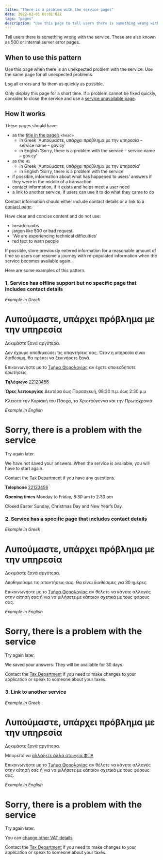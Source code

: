 ```yaml
---
title: "There is a problem with the service pages"
date: 2022-02-01 00:01:02Z
tags: "pages"
description: "Use this page to tell users there is something wrong with the service."
---
```

Tell users there is something wrong with the service. These are also known as 500 or internal server error pages. 

## When to use this pattern
Use this page when there is an unexpected problem with the service. Use the same page for all unexpected problems.

Log all errors and fix them as quickly as possible.

Only display this page for a short time. If a problem cannot be fixed quickly, consider to close the service and use a [service unavailable page](../service-unavailable-pages/).

## How it works
These pages should have:
- as the [title in the page’s](../../getting-started/page-template/#title%2C-description) `<head>` 
    - in Greek ‘Λυπούμαστε, υπάρχει πρόβλημα με την υπηρεσία – service name – gov.cy’
    - in English ‘Sorry, there is a problem with the service – service name – gov.cy’
- as the `H1`
    - in Greek ‘Λυπούμαστε, υπάρχει πρόβλημα με την υπηρεσία’
    - in English ‘Sorry, there is a problem with the service’
- if possible, information about what has happened to users' answers if they were in the middle of a transaction
- contact information, if it exists and helps meet a user need
- a link to another service, if users can use it to do what they came to do

Contact information should either include contact details or a link to a [contact page](../contact_department_or_team/). 

Have clear and concise content and do not use:
- breadcrumbs
- jargon like 500 or bad request
- ‘We are experiencing technical difficulties’
- red text to warn people

If possible, store previously entered information for a reasonable amount of time so users can resume a journey with re-populated information when the service becomes available again.

Here are some examples of this pattern.
### 1. Service has offline support but no specific page that includes contact details

*Example in Greek*
<div class="govcy-container govcy-p-4 govcy-br-1 govcy-br-standard govcy-mb-4">

# Λυπούμαστε, υπάρχει πρόβλημα με την υπηρεσία

Δοκιμάστε ξανά αργότερα.

Δεν έχουμε αποθηκεύσει τις απαντήσεις σας. Όταν η υπηρεσία είναι διαθέσιμη, θα πρέπει να ξεκινήσετε ξανά.

Επικοινωνήστε με το [Τμήμα Φορολογίας](#) αν έχετε οποιεσδήποτε ερωτήσεις.

**Τηλέφωνο**
[22123456](#)

**Ώρες λειτουργίας**
Δευτέρα έως Παρασκευή, 08:30 π.μ. έως 2:30 μ.μ

Κλειστά την Κυριακή του Πάσχα, τα Χριστούγεννα και την Πρωτοχρονιά.

</div>

*Example in English*
<div class="govcy-container govcy-p-4 govcy-br-1 govcy-br-standard govcy-mb-4">

# Sorry, there is a problem with the service

Try again later.

We have not saved your answers. When the service is available, you will have to start again.

Contact the [Tax Department](*) if you have any questions.

**Telephone**
[22123456](#)

**Opening times**
Monday to Friday, 8:30 am to 2:30 pm

Closed Easter Sunday, Christmas Day and New Year’s Day.

</div>

### 2. Service has a specific page that includes contact details
*Example in Greek*
<div class="govcy-container govcy-p-4 govcy-br-1 govcy-br-standard govcy-mb-4">

# Λυπούμαστε, υπάρχει πρόβλημα με την υπηρεσία

Δοκιμάστε ξανά αργότερα.

Αποθηκεύαμε τις απαντήσεις σας. Θα είναι διαθέσιμες για 30 ημέρες.

Επικοινωνήστε με το [Τμήμα Φορολογίας](#) αν θέλετε να κάνετε αλλαγές στην αίτησή σας ή για να μιλήσετε με κάποιον σχετικά με τους φόρους σας.

</div>

*Example in English*
<div class="govcy-container govcy-p-4 govcy-br-1 govcy-br-standard govcy-mb-4">

# Sorry, there is a problem with the service

Try again later.

We saved your answers. They will be available for 30 days.

Contact the [Tax Department](*) if you need to make changes to your application or speak to someone about your taxes.

</div>

### 3. Link to another service

*Example in Greek*
<div class="govcy-container govcy-p-4 govcy-br-1 govcy-br-standard govcy-mb-4">

# Λυπούμαστε, υπάρχει πρόβλημα με την υπηρεσία

Δοκιμάστε ξανά αργότερα.

Μπορείτε να [αλλάξετε άλλα στοιχεία ΦΠΑ](#)

Επικοινωνήστε με το [Τμήμα Φορολογίας](#) αν θέλετε να κάνετε αλλαγές στην αίτησή σας ή για να μιλήσετε με κάποιον σχετικά με τους φόρους σας.

</div>

*Example in English*
<div class="govcy-container govcy-p-4 govcy-br-1 govcy-br-standard govcy-mb-4">

# Sorry, there is a problem with the service

Try again later.

You can [change other VAT details](#)

Contact the [Tax Department](*) if you need to make changes to your application or speak to someone about your taxes.

</div>